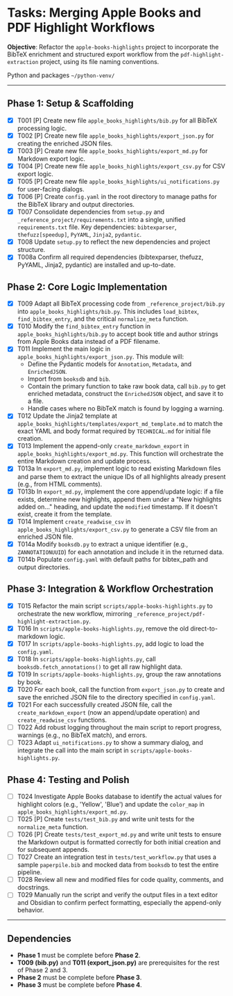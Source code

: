 # Tasks: Merging Apple Books and PDF Highlight Workflows

**Objective**: Refactor the `apple-books-highlights` project to incorporate the BibTeX enrichment and structured export workflow from the `pdf-highlight-extraction` project, using its file naming conventions.

Python and packages `~/python-venv/`

---

## Phase 1: Setup & Scaffolding

- [x] T001 [P] Create new file `apple_books_highlights/bib.py` for all BibTeX processing logic.
- [x] T002 [P] Create new file `apple_books_highlights/export_json.py` for creating the enriched JSON files.
- [x] T003 [P] Create new file `apple_books_highlights/export_md.py` for Markdown export logic.
- [x] T004 [P] Create new file `apple_books_highlights/export_csv.py` for CSV export logic.
- [x] T005 [P] Create new file `apple_books_highlights/ui_notifications.py` for user-facing dialogs.
- [x] T006 [P] Create `config.yaml` in the root directory to manage paths for the BibTeX library and output directories.
- [x] T007 Consolidate dependencies from `setup.py` and `_reference_project/requirements.txt` into a single, unified `requirements.txt` file. Key dependencies: `bibtexparser`, `thefuzz[speedup]`, `PyYAML`, `Jinja2`, `pydantic`.
- [x] T008 Update `setup.py` to reflect the new dependencies and project structure.
- [x] T008a Confirm all required dependencies (bibtexparser, thefuzz, PyYAML, Jinja2, pydantic) are installed and up-to-date.

## Phase 2: Core Logic Implementation

- [x] T009 Adapt all BibTeX processing code from `_reference_project/bib.py` into `apple_books_highlights/bib.py`. This includes `load_bibtex`, `find_bibtex_entry`, and the critical `normalize_meta` function.
- [x] T010 Modify the `find_bibtex_entry` function in `apple_books_highlights/bib.py` to accept book title and author strings from Apple Books data instead of a PDF filename.
- [x] T011 Implement the main logic in `apple_books_highlights/export_json.py`. This module will:
    - Define the Pydantic models for `Annotation`, `Metadata`, and `EnrichedJSON`.
    - Import from `booksdb` and `bib`.
    - Contain the primary function to take raw book data, call `bib.py` to get enriched metadata, construct the `EnrichedJSON` object, and save it to a file.
    - Handle cases where no BibTeX match is found by logging a warning.
- [x] T012 Update the Jinja2 template at `apple_books_highlights/templates/export_md_template.md` to match the exact YAML and body format required by `TECHNICAL.md` for initial file creation.
- [x] T013 Implement the append-only `create_markdown_export` in `apple_books_highlights/export_md.py`. This function will orchestrate the entire Markdown creation and update process.
- [x] T013a In `export_md.py`, implement logic to read existing Markdown files and parse them to extract the unique IDs of all highlights already present (e.g., from HTML comments).
- [x] T013b In `export_md.py`, implement the core append/update logic: if a file exists, determine new highlights, append them under a "New highlights added on..." heading, and update the `modified` timestamp. If it doesn't exist, create it from the template.
- [x] T014 Implement `create_readwise_csv` in `apple_books_highlights/export_csv.py` to generate a CSV file from an enriched JSON file.
- [x] T014a Modify `booksdb.py` to extract a unique identifier (e.g., `ZANNOTATIONUUID`) for each annotation and include it in the returned data.
- [x] T014b Populate `config.yaml` with default paths for bibtex_path and output directories.

## Phase 3: Integration & Workflow Orchestration

- [x] T015 Refactor the main script `scripts/apple-books-highlights.py` to orchestrate the new workflow, mirroring `_reference_project/pdf-highlight-extraction.py`.
- [x] T016 In `scripts/apple-books-highlights.py`, remove the old direct-to-markdown logic.
- [x] T017 In `scripts/apple-books-highlights.py`, add logic to load the `config.yaml`.
- [x] T018 In `scripts/apple-books-highlights.py`, call `booksdb.fetch_annotations()` to get all raw highlight data.
- [x] T019 In `scripts/apple-books-highlights.py`, group the raw annotations by book.
- [x] T020 For each book, call the function from `export_json.py` to create and save the enriched JSON file to the directory specified in `config.yaml`.
- [x] T021 For each successfully created JSON file, call the `create_markdown_export` (now an append/update operation) and `create_readwise_csv` functions.
- [ ] T022 Add robust logging throughout the main script to report progress, warnings (e.g., no BibTeX match), and errors.
- [ ] T023 Adapt `ui_notifications.py` to show a summary dialog, and integrate the call into the main script in `scripts/apple-books-highlights.py`.

## Phase 4: Testing and Polish

- [ ] T024 Investigate Apple Books database to identify the actual values for highlight colors (e.g., 'Yellow', 'Blue') and update the `color_map` in `apple_books_highlights/export_md.py`.
- [ ] T025 [P] Create `tests/test_bib.py` and write unit tests for the `normalize_meta` function.
- [ ] T026 [P] Create `tests/test_export_md.py` and write unit tests to ensure the Markdown output is formatted correctly for both initial creation and for subsequent appends.
- [ ] T027 Create an integration test in `tests/test_workflow.py` that uses a sample `paperpile.bib` and mocked data from `booksdb` to test the entire pipeline.
- [ ] T028 Review all new and modified files for code quality, comments, and docstrings.
- [ ] T029 Manually run the script and verify the output files in a text editor and Obsidian to confirm perfect formatting, especially the append-only behavior.

---
## Dependencies

- **Phase 1** must be complete before **Phase 2**.
- **T009 (bib.py)** and **T011 (export_json.py)** are prerequisites for the rest of Phase 2 and 3.
- **Phase 2** must be complete before **Phase 3**.
- **Phase 3** must be complete before **Phase 4**.